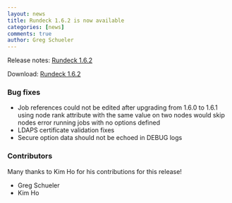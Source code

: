 ```yaml
---
layout: news
title: Rundeck 1.6.2 is now available 
categories: [news]
comments: true
author: Greg Schueler
---
```


<!-- asdf -->

Release notes: [Rundeck 1.6.2](http://rundeck.org/1.6.2/release-notes.html)

Download: [Rundeck 1.6.2](http://rundeck.org/downloads.html)

### Bug fixes

* Job references could not be edited after upgrading from 1.6.0 to 1.6.1
using node rank attribute with the same value on two nodes would skip nodes
error running jobs with no options defined
* LDAPS certificate validation fixes
* Secure option data should not be echoed in DEBUG logs

### Contributors

Many thanks to Kim Ho for his contributions for this release!

* Greg Schueler
* Kim Ho
